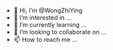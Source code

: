 - 👋 Hi, I’m @WongZhiYing
- 👀 I’m interested in ...
- 🌱 I’m currently learning ...
- 💞️ I’m looking to collaborate on ...
- 📫 How to reach me ...

<!---
WongZhiYing/WongZhiYing is a ✨ special ✨ repository because its `README.md` (this file) appears on your GitHub profile.
You can click the Preview link to take a look at your changes.
--->
